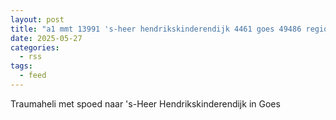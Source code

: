 ```yaml
---
layout: post
title: "a1 mmt 13991 's-heer hendrikskinderendijk 4461 goes 49486 regio 19"
date: 2025-05-27
categories: 
  - rss
tags: 
  - feed
---
```


Traumaheli met spoed naar 's-Heer Hendrikskinderendijk in Goes
